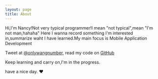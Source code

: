 ```yaml
---
layout: page
title: About
---
```


Hi,I'm Nancy!Not very typical programmer!I mean "not typical",mean "I'm not man,hahaha"
Here I wanna record something I'm interested in,summarize waht I have learned.My main focus is Mobile Application Development

Tweet at [@onlywangnumber](http://twitter.com/onlywangnumber), read my code on [GitHub](https://github.com/OnlyWangyn)

Keep learning and carry on,I'm in the progress.

have a nice day. ♥  